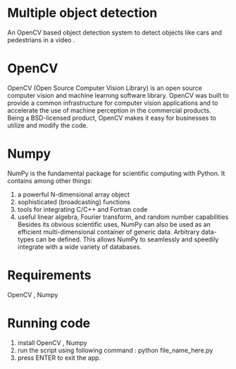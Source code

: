# Multiple object detection
An OpenCV based object detection system to detect objects like cars and pedestrians in a video .

# OpenCV
OpenCV (Open Source Computer Vision Library) is an open source computer vision and machine learning software library.
OpenCV was built to provide a common infrastructure for computer vision applications and to accelerate the use of machine perception in the commercial products.
Being a BSD-licensed product, OpenCV makes it easy for businesses to utilize and modify the code.

# Numpy
NumPy is the fundamental package for scientific computing with Python. It contains among other things:
1. a powerful N-dimensional array object
2. sophisticated (broadcasting) functions
3. tools for integrating C/C++ and Fortran code
4. useful linear algebra, Fourier transform, and random number capabilities
Besides its obvious scientific uses, NumPy can also be used as an efficient multi-dimensional container of generic data. Arbitrary data-types can be defined. This allows NumPy to seamlessly and speedily integrate with a wide variety of databases.

# Requirements 
OpenCV , Numpy

# Running code 
1. install OpenCV , Numpy
2. run the script using following command : python file_name_here.py
3. press ENTER to exit the app.
